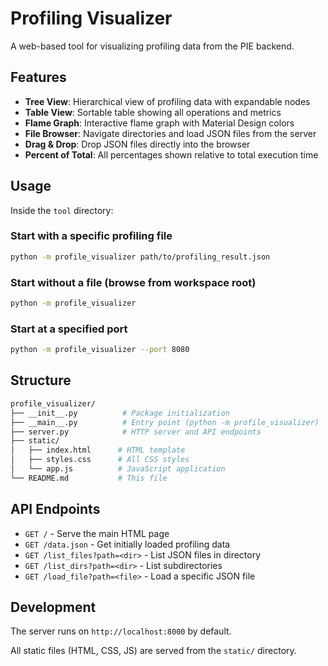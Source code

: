 # Profiling Visualizer

A web-based tool for visualizing profiling data from the PIE backend.

## Features

- **Tree View**: Hierarchical view of profiling data with expandable nodes
- **Table View**: Sortable table showing all operations and metrics
- **Flame Graph**: Interactive flame graph with Material Design colors
- **File Browser**: Navigate directories and load JSON files from the server
- **Drag & Drop**: Drop JSON files directly into the browser
- **Percent of Total**: All percentages shown relative to total execution time

## Usage

Inside the `tool` directory:

### Start with a specific profiling file

```bash
python -m profile_visualizer path/to/profiling_result.json
```

### Start without a file (browse from workspace root)

```bash
python -m profile_visualizer
```

### Start at a specified port

```bash
python -m profile_visualizer --port 8080
```

## Structure

```bash
profile_visualizer/
├── __init__.py          # Package initialization
├── __main__.py          # Entry point (python -m profile_visualizer)
├── server.py            # HTTP server and API endpoints
├── static/
│   ├── index.html      # HTML template
│   ├── styles.css      # All CSS styles
│   └── app.js          # JavaScript application
└── README.md           # This file
```

## API Endpoints

- `GET /` - Serve the main HTML page
- `GET /data.json` - Get initially loaded profiling data
- `GET /list_files?path=<dir>` - List JSON files in directory
- `GET /list_dirs?path=<dir>` - List subdirectories
- `GET /load_file?path=<file>` - Load a specific JSON file

## Development

The server runs on `http://localhost:8000` by default.

All static files (HTML, CSS, JS) are served from the `static/` directory.

